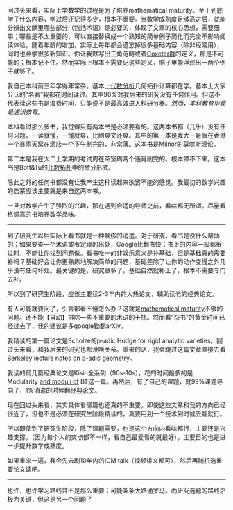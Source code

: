 回过头来看，实际上学数学的过程是为了培养mathematical maturity。至于到底学了什么内容，学过后还记得多少，根本不重要。当数学成熟度足够高之后，就能分辨出文献里哪些部分（包括术语）是必要的，体现了文章的核心思想，需要细嚼；哪些是不太重要的，可以直接替换成一个熟知的简单例子简化而完全不影响阅读体验。随着年龄的增加，实际上每年都会遗忘掉很多基础内容（除非经常用），同时也会学很多新知识。你让我默写出三角范畴或者[Coxeter群](https://www.zhihu.com/search?q=Coxeter%E7%BE%A4&search_source=Entity&hybrid_search_source=Entity&hybrid_search_extra=%7B%22sourceType%22%3A%22answer%22%2C%22sourceId%22%3A3409621928%7D)的定义，那是不可能的；根本记不住。然而实际上根本不需要记这些定义，脑子里能浮现出一两个例子就够了。

  

我自己本科前三年学得非常杂。基本上[代数分析](https://www.zhihu.com/search?q=%E4%BB%A3%E6%95%B0%E5%88%86%E6%9E%90&search_source=Entity&hybrid_search_source=Entity&hybrid_search_extra=%7B%22sourceType%22%3A%22answer%22%2C%22sourceId%22%3A3409621928%7D)几何拓扑计算都在学。基本上大家公认的“名著”我都花时间读过。其中90%对我后来的研究没有任何作用。但这不代表读这些书是浪费时间，只能说不是最高效进入科研节奏。_然而，本科教育毕竟是通识教育_。

  

本科看过那么多书，我觉得只有两本书是必须要看的。这两本书都（几乎）没有任何习题，一读就懂，一懂就爽，比刷爽文还爽。其中的第一本是我大一暑假在香港一个暴雨天窝在酒店一个下午刷完的，非常薄。这本书是Milnor的[莫尔斯理论](https://www.zhihu.com/search?q=%E8%8E%AB%E5%B0%94%E6%96%AF%E7%90%86%E8%AE%BA&search_source=Entity&hybrid_search_source=Entity&hybrid_search_extra=%7B%22sourceType%22%3A%22answer%22%2C%22sourceId%22%3A3409621928%7D)。

第二本是我在大二上学期的考试周在茶室刷两个通宵刷完的。根本停不下来。这本书是Bott&Tu的[代数拓扑](https://www.zhihu.com/search?q=%E4%BB%A3%E6%95%B0%E6%8B%93%E6%89%91&search_source=Entity&hybrid_search_source=Entity&hybrid_search_extra=%7B%22sourceType%22%3A%22answer%22%2C%22sourceId%22%3A3409621928%7D)中的微分形式。

除此之外的任何书都没有让我产生这种读起来欲罢不能的感觉。我最初的数学兴趣的启蒙应该主要就是来自这两本书。

一旦对数学产生了强烈的兴趣，那在遇到合适的导师之前，看啥都无所谓。尽量看格调高的书培养数学品味。

---

到了研究生以后实际上看书就是一种奢侈的消遣。对于研究，看书是没什么帮助的；如果要查一个术语或者定理的出处，Google比翻书快；书上的内容一般都很过时，不能让你找到问题做。看书唯一的非娱乐意义是补基础，但是基础真的需要补吗？基础好会让你更熟练地解决简单的问题，基础差除了让你的动作变慢之外几乎没有任何坏处。最关键的是，研究做多了，基础自然就补上了，根本不需要专门去补。

所以到了研究生阶段，应该主要读2-3年内的大热论文，辅助读老的经典论文。

有人可能就要问了，引言都看不懂怎么办？这就是[mathematical maturity](https://www.zhihu.com/search?q=mathematical%20maturity&search_source=Entity&hybrid_search_source=Entity&hybrid_search_extra=%7B%22sourceType%22%3A%22answer%22%2C%22sourceId%22%3A3409621928%7D)不够的问题。还不能【自动】排除一些不重要的术语的干扰。然而看“杂书”的黄金时间已经过去了，我的建议是多google勤翻arXiv。

我精读的第一篇论文是Scholze的p-adic Hodge for rigid analytic varieties。回过头来看，和我后来的研究也都没啥关系。重来的话，我会跳过这篇文章直接去看Berkeley lecture notes on p-adic geometry。

我读的前几篇经典论文是Kisin全系列（90s-10s），花的时间最多的是Modularity [and moduli of](https://www.zhihu.com/search?q=and%20moduli%20of&search_source=Entity&hybrid_search_source=Entity&hybrid_search_extra=%7B%22sourceType%22%3A%22answer%22%2C%22sourceId%22%3A3409621928%7D) BT这一篇。再然后，有了自己的课题，就99%课题导向了，1%消遣的时候翻[经典论文](https://www.zhihu.com/search?q=%E7%BB%8F%E5%85%B8%E8%AE%BA%E6%96%87&search_source=Entity&hybrid_search_source=Entity&hybrid_search_extra=%7B%22sourceType%22%3A%22answer%22%2C%22sourceId%22%3A3409621928%7D)。

现在回过头来看，其实具体看哪篇也还真的不重要。即使这些文章和我的方向已经很近了，但也不是必须在研究生阶段精读的，真要用到一个技术到时候去翻就行。

所以即使到了研究生阶段，除了课题需要，也是这个方向内看啥都行，主要还是兴趣支撑。（因为每个人的爽点都不一样，看自己最爱看的就最好）。主要目的也是进一步提升数学成熟度。

如果重来一遍，我会先去刷10年内的ICM talk（视频讲义都可），然后再随机选重要论文读吧。

---

也许，也许学习路线并不是那么重要；可能条条大路通罗马。而研究选题的路线才极为关键，但这是另一个问题了